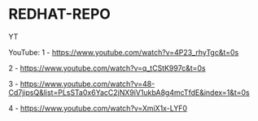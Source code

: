 # REDHAT-REPO

YT



YouTube:
1 - https://www.youtube.com/watch?v=4P23_rhyTgc&t=0s

2 - https://www.youtube.com/watch?v=q_tCStK997c&t=0s

3 - https://www.youtube.com/watch?v=48-Cd7jipsQ&list=PLsSTa0x6YacC2jNX9iV1ukbA8g4mcTfdE&index=1&t=0s

4 - https://www.youtube.com/watch?v=XmiX1x-LYF0


